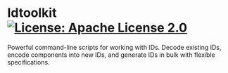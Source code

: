 # Idtoolkit [![License: Apache License 2.0](https://img.shields.io/badge/license-Apache%202.0-blue?style=flat-square)](https://opensource.org/license/apache-2-0)

Powerful command-line scripts for working with IDs. Decode existing IDs, encode components into new IDs, and generate IDs in bulk with flexible specifications.
